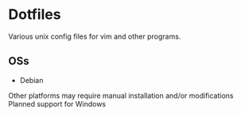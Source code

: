 # Dotfiles

Various unix config files for vim and other programs.

## OSs

- Debian

Other platforms may require manual installation and/or modifications
Planned support for Windows
